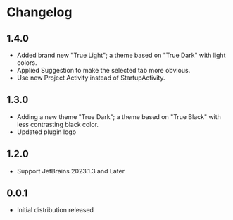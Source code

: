 # Changelog

## 1.4.0
- Added brand new "True Light"; a theme based on "True Dark" with light colors.
- Applied Suggestion to make the selected tab more obvious.
- Use new Project Activity instead of StartupActivity.

## 1.3.0
- Adding a new theme "True Dark"; a theme based on "True Black" with less contrasting black color.
- Updated plugin logo

## 1.2.0
- Support JetBrains 2023.1.3 and Later

## 0.0.1
- Initial distribution released
